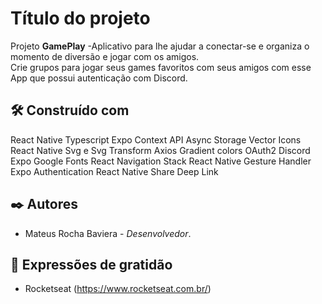 # Título do projeto

Projeto <b>GamePlay</b> -Aplicativo para lhe ajudar a conectar-se e organiza o momento de diversão e jogar com os amigos. <br/>
Crie grupos para jogar seus games favoritos com seus amigos com esse App que possui autenticação com Discord.

## 🛠️ Construído com

React Native
Typescript
 Expo
 Context API
 Async Storage
 Vector Icons
 React Native Svg e Svg Transform
 Axios
 Gradient colors
 OAuth2 Discord
 Expo Google Fonts
 React Navigation Stack
 React Native Gesture Handler
 Expo Authentication
 React Native Share
 Deep Link

## ✒️ Autores

* Mateus Rocha Baviera - *Desenvolvedor*.

## 🎁 Expressões de gratidão

* Rocketseat (https://www.rocketseat.com.br/)
